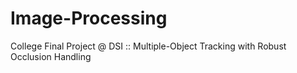 Image-Processing
================

College Final Project @ DSI :: Multiple-Object Tracking with Robust Occlusion Handling
